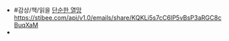 - #감상/책/읽을 [단순한 열망](https://search.shopping.naver.com/book/catalog/39766594620) https://stibee.com/api/v1.0/emails/share/KQKLi5s7cC6lP5vBsP3aRGC8cBuqXaM
-